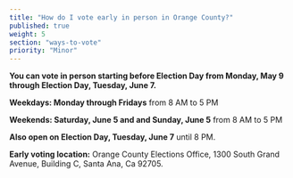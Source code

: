 ```yaml
---
title: "How do I vote early in person in Orange County?"
published: true
weight: 5
section: "ways-to-vote"
priority: "Minor"
---
```


**You can vote in person starting before Election Day from Monday, May 9 through Election Day, Tuesday, June 7.**  

**Weekdays: Monday through Fridays** from 8 AM to 5 PM  

**Weekends: Saturday, June 5 and and Sunday, June 5** from 8 AM to 5 PM  

**Also open on Election Day, Tuesday, June 7** until 8 PM.  

**Early voting location:** Orange County Elections Office, 1300 South Grand Avenue, Building C, Santa Ana, Ca 92705.  
